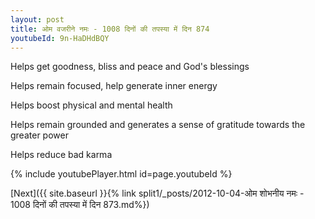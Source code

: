 ```yaml
---
layout: post
title: ओम वजरीने नमः - 1008 दिनों की तपस्या में दिन 874
youtubeId: 9n-HaDHdBQY
---
```

 
 
Helps get goodness, bliss and peace and God's blessings
 
Helps remain focused, help generate inner energy 
 
Helps boost physical and mental health 
 
Helps remain grounded and generates a sense of gratitude towards the greater power 
 
Helps reduce bad karma
 
 
 
 


{% include youtubePlayer.html id=page.youtubeId %}
 
[Next]({{ site.baseurl }}{% link  split1/_posts/2012-10-04-ओम शोभनीय नमः - 1008 दिनों की तपस्या में दिन 873.md%})
 
